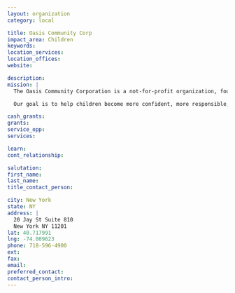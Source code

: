 ```yaml
---
layout: organization
category: local

title: Oasis Community Corp
impact_area: Children
keywords: 
location_services: 
location_offices: 
website: 

description: 
mission: |
  The Oasis Community Corporation is a not-for-profit organization, founded in 2001. Our mission is to support children in their social, emotional, and academic development by providing them with enriching, community-based after-school programs.

  Our goal is to help children become more confident, more responsible, and more involved in the world around them. Oasis’ after-school programs provide homework help, sports and recreation activities, visual and performing arts, and academic enrichment activities such as literacy and computer robotics. 

cash_grants: 
grants: 
service_opp: 
services: 

learn: 
cont_relationship: 

salutation: 
first_name: 
last_name: 
title_contact_person: 

city: New York
state: NY
address: |
  20 Jay St Suite 810  
  New York NY 11201
lat: 40.717991
lng: -74.009623
phone: 718-596-4900
ext: 
fax: 
email: 
preferred_contact: 
contact_person_intro: 
---
```

